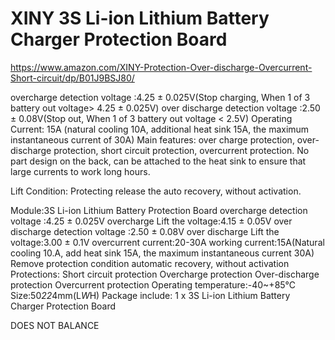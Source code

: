 XINY 3S Li-ion Lithium Battery Charger Protection Board
=======================================================

https://www.amazon.com/XINY-Protection-Over-discharge-Overcurrent-Short-circuit/dp/B01J9BSJ80/

overcharge detection voltage :4.25 ± 0.025V(Stop charging, When 1 of 3 battery out voltage> 4.25 ± 0.025V)
over discharge detection voltage :2.50 ± 0.08V(Stop out, When 1 of 3 battery out voltage < 2.5V)
Operating Current: 15A (natural cooling 10A, additional heat sink 15A, the maximum instantaneous current of 30A)
Main features: over charge protection, over-discharge protection, short circuit protection, overcurrent protection.
No part design on the back, can be attached to the heat sink to ensure that large currents to work long hours.

Lift Condition: Protecting release the auto recovery, without activation.

Module:3S Li-ion Lithium Battery Protection Board
overcharge detection voltage :4.25 ± 0.025V
overcharge Lift the voltage:4.15 ± 0.05V
over discharge detection voltage :2.50 ± 0.08V
over discharge Lift the voltage:3.00 ± 0.1V
overcurrent current:20-30A
working current:15A(Natural cooling 10.A, add heat sink 15A, the maximum instantaneous current 30A)
Remove protection condition automatic recovery, without activation
Protections:
Short circuit protection
Overcharge protection
Over-discharge protection
Overcurrent protection
Operating temperature:-40~+85℃
Size:50*22*4mm(L*W*H)
Package include:
1 x 3S Li-ion Lithium Battery Charger Protection Board

DOES NOT BALANCE
